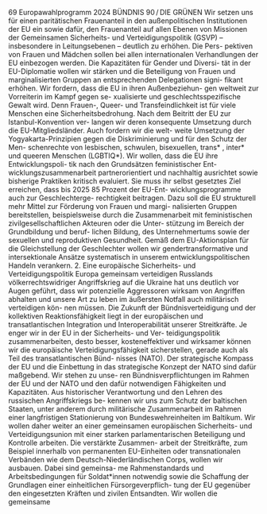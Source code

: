 69
Europawahlprogramm 2024
BÜNDNIS 90 / DIE GRÜNEN 
Wir setzen uns für einen paritätischen Frauenanteil 
in den außenpolitischen Institutionen der EU ein 
sowie dafür, den Frauenanteil auf allen Ebenen 
von Missionen der Gemeinsamen Sicherheits- und 
Verteidigungspolitik (GSVP) – insbesondere in 
Leitungsebenen – deutlich zu erhöhen. Die Pers-
pektiven von Frauen und Mädchen sollen bei allen 
internationalen Verhandlungen der EU einbezogen 
werden. Die Kapazitäten für Gender und Diversi-
tät in der EU-Diplomatie wollen wir stärken und 
die Beteiligung von Frauen und marginalisierten 
Gruppen an entsprechenden Delegationen signi-
fikant erhöhen.
Wir fordern, dass die EU in ihren Außenbeziehun-
gen weltweit zur Vorreiterin im Kampf gegen se-
xualisierte und geschlechtsspezifische Gewalt wird. 
Denn Frauen-, Queer- und Transfeindlichkeit ist für 
viele Menschen eine Sicherheitsbedrohung. Nach 
dem Beitritt der EU zur Istanbul-Konvention ver-
langen wir deren konsequente Umsetzung durch 
die EU-Mitgliedsländer. Auch fordern wir die welt-
weite Umsetzung der Yogyakarta-Prinzipien gegen 
die Diskriminierung und für den Schutz der Men-
schenrechte von lesbischen, schwulen, bisexuellen, 
trans*
, inter* und queeren Menschen (LGBTIQ*).
Wir wollen, dass die EU ihre Entwicklungspoli-
tik nach den Grundsätzen feministischer Ent-
wicklungszusammenarbeit partnerorientiert und 
nachhaltig ausrichtet sowie bisherige Praktiken 
kritisch evaluiert. Sie muss ihr selbst gesetztes Ziel 
erreichen, dass bis 2025 85 Prozent der EU-Ent-
wicklungsprogramme auch zur Geschlechterge-
rechtigkeit beitragen. Dazu soll die EU strukturell 
mehr Mittel zur Förderung von Frauen und margi-
nalisierten Gruppen bereitstellen, beispielsweise 
durch die Zusammenarbeit mit feministischen 
zivilgesellschaftlichen Akteuren oder die Unter-
stützung im Bereich der Grundbildung und beruf-
lichen Bildung, des Unternehmertums sowie der 
sexuellen und reproduktiven Gesundheit. Gemäß 
dem EU-Aktionsplan für die Gleichstellung der 
Geschlechter wollen wir gendertransformative und 
intersektionale Ansätze systematisch in unserem 
entwicklungspolitischen Handeln verankern.
2. Eine europäische 
Sicherheits- und 
Verteidigungspolitik
Europa gemeinsam verteidigen
Russlands völkerrechtswidriger Angriffskrieg auf 
die Ukraine hat uns deutlich vor Augen geführt, 
dass wir potenzielle Aggressoren wirksam von 
Angriffen abhalten und unsere Art zu leben im 
äußersten Notfall auch militärisch verteidigen kön-
nen müssen. Die Zukunft der Bündnisverteidigung 
und der kollektiven Reaktionsfähigkeit liegt in der 
europäischen und transatlantischen Integration 
und Interoperabilität unserer Streitkräfte.
Je enger wir in der EU in der Sicherheits- und Ver-
teidigungspolitik zusammenarbeiten, desto besser, 
kosteneffektiver und wirksamer können wir die 
europäische Verteidigungsfähigkeit sicherstellen, 
gerade auch als Teil des transatlantischen Bünd-
nisses (NATO). Der strategische Kompass der EU 
und die Einbettung in das strategische Konzept der 
NATO sind dafür maßgebend. Wir stehen zu unse-
ren Bündnisverpflichtungen im Rahmen der EU und 
der NATO und den dafür notwendigen Fähigkeiten 
und Kapazitäten. Aus historischer Verantwortung 
und den Lehren des russischen Angriffskriegs be-
kennen wir uns zum Schutz der baltischen Staaten, 
unter anderem durch militärische Zusammenarbeit 
im Rahmen einer langfristigen Stationierung von 
Bundeswehreinheiten im Baltikum.
Wir wollen daher weiter an einer gemeinsamen 
europäischen Sicherheits- und Verteidigungsunion 
mit einer starken parlamentarischen Beteiligung 
und Kontrolle arbeiten. Die verstärkte Zusammen-
arbeit der Streitkräfte, zum Beispiel innerhalb von 
permanenten EU-Einheiten oder transnationalen 
Verbänden wie dem Deutsch-Niederländischen 
Corps, wollen wir ausbauen. Dabei sind gemeinsa-
me Rahmenstandards und Arbeitsbedingungen für 
Soldat*innen notwendig sowie die Schaffung der 
Grundlagen einer einheitlichen Fürsorgeverpflich-
tung der EU gegenüber den eingesetzten Kräften 
und zivilen Entsandten. Wir wollen die gemeinsame 
